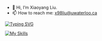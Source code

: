 - 👋 Hi, I’m Xiaoyang Liu.
- 📫 How to reach me: x98liu@uwaterloo.ca

[![Typing SVG](https://readme-typing-svg.demolab.com?font=Fira+Code&size=30&pause=100&width=435&lines=Coding;Thinking)](https://git.io/typing-svg)

[![My Skills](https://skillicons.dev/icons?i=typescript,react,python,next)](https://skillicons.dev)
<!---
ERHUTUZI123/ERHUTUZI123 is a ✨ special ✨ repository because its `README.md` (this file) appears on your GitHub profile.
You can click the Preview link to take a look at your changes.
--->
